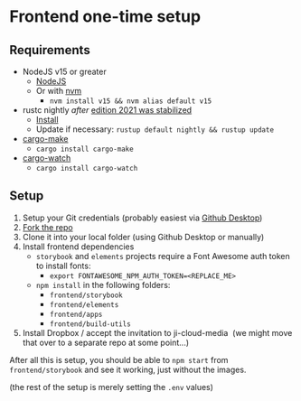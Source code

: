 # Frontend one-time setup

## Requirements

- NodeJS v15 or greater
    - [NodeJS](https://nodejs.org/en/)
    - Or with [nvm](https://github.com/nvm-sh/nvm/blob/master/README.md#installing-and-updating)
        - `nvm install v15 && nvm alias default v15`
- rustc nightly _after_ [edition 2021 was stabilized](https://github.com/rust-lang/rust/pull/88100#event-5229813170)
    - [Install](https://www.rust-lang.org/tools/install)
    - Update if necessary: `rustup default nightly && rustup update`
- [cargo-make](https://github.com/sagiegurari/cargo-make)
    - `cargo install cargo-make`
- [cargo-watch](https://github.com/watchexec/cargo-watch)
    - `cargo install cargo-watch`

## Setup

1. Setup your Git credentials (probably easiest via [Github Desktop](https://desktop.github.com/))
2. [Fork the repo](https://github.com/ji-devs/ji-cloud)
3. Clone it into your local folder (using Github Desktop or manually)
4. Install frontend dependencies
    - `storybook` and `elements` projects require a Font Awesome auth token to
    install fonts:
        - `export FONTAWESOME_NPM_AUTH_TOKEN=<REPLACE_ME>`
    - `npm install` in the following folders:
        - `frontend/storybook`
        - `frontend/elements`
        - `frontend/apps`
        - `frontend/build-utils`
5. Install Dropbox / accept the invitation to ji-cloud-media  (we might move that over to a separate repo at some point...)

After all this is setup, you should be able to `npm start` from `frontend/storybook` and see it working, just without the images.

(the rest of the setup is merely setting the `.env` values)
